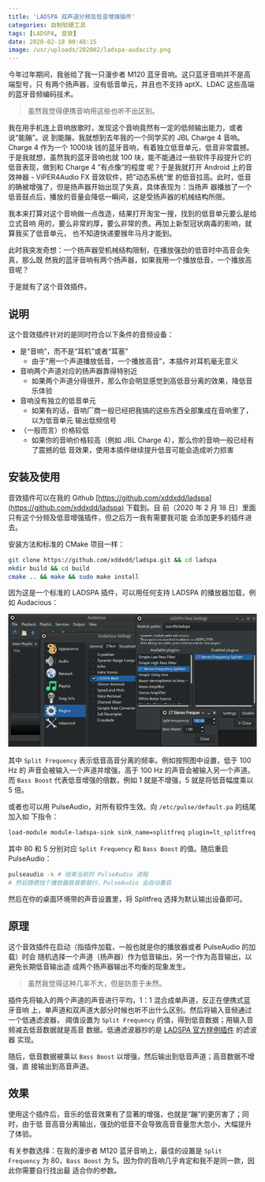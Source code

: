 ```yaml
---
title: 'LADSPA 双声道分频及低音增强插件'
categories: 自制软硬工具
tags: [LADSPA, 音效]
date: 2020-02-18 00:48:15
image: /usr/uploads/202002/ladspa-audacity.png
---
```


今年过年期间，我爸给了我一只漫步者 M120 蓝牙音响。这只蓝牙音响并不是高端型号，只
有两个扬声器，没有低音单元，并且也不支持 aptX、LDAC 这些高端的蓝牙音频编码技术。

> 虽然我觉得便携音响用这些也听不出区别。

我在用手机连上音响放歌时，发现这个音响竟然有一定的低频输出能力，或者说“能蹦”。说
到能蹦，我就想到去年我的一个同学买的 JBL Charge 4 音响。Charge 4 作为一个 1000块
钱的蓝牙音响，有着独立低音单元，低音非常震撼。于是我就想，虽然我的蓝牙音响也就
100 块，能不能通过一些软件手段提升它的低音表现，做到和 Charge 4 ”有点像“的程度
呢？于是我就打开 Android 上的音效神器 - ViPER4Audio FX 音效软件，把”动态系统“里
的低音拉高。此时，低音的确被增强了，但是扬声器开始出现了失真，具体表现为：当扬声
器播放了一个低音鼓点后，播放的音量会降低一瞬间，这是受扬声器的机械结构所限。

我本来打算对这个音响做一点改造，结果打开淘宝一搜，找到的低音单元要么是给立式音响
用的，要么非常的厚，要么非常的贵。再加上新型冠状病毒的影响，就算我买了低音单元，
也不知道快递要猴年马月才能到。

此时我突发奇想：一个扬声器受机械结构限制，在播放强劲的低音时中高音会失真，那么既
然我的蓝牙音响有两个扬声器，如果我用一个播放低音，一个播放高音呢？

于是就有了这个音效插件。

## 说明

这个音效插件针对的是同时符合以下条件的音频设备：

- 是“音响”，而不是“耳机”或者“耳塞”
  - 由于“用一个声道播放低音，一个播放高音”，本插件对耳机毫无意义
- 音响两个声道对应的扬声器靠得特别近
  - 如果两个声道分得很开，那么你会明显感觉到高低音分离的效果，降低音乐体验
- 音响没有独立的低音单元
  - 如果有的话，音响厂商一般已经把我搞的这些东西全部集成在音响里了，以为低音单元
    输出低频信号
- （一般而言）价格较低
  - 如果你的音响价格较高（例如 JBL Charge 4），那么你的音响一般已经有了震撼的低
    音效果，使用本插件继续提升低音可能会造成听力损害

## 安装及使用

音效插件可以在我的 Github
[https://github.com/xddxdd/ladspa](https://github.com/xddxdd/ladspa) 下载到。目
前（2020 年 2 月 18 日）里面只有这个分频及低音增强插件，但之后万一我有需要我可能
会添加更多的插件进去。

安装方法和标准的 CMake 项目一样：

```bash
git clone https://github.com/xddxdd/ladspa.git && cd ladspa
mkdir build && cd build
cmake .. && make && sudo make install
```

因为这是一个标准的 LADSPA 插件，可以用任何支持 LADSPA 的播放器加载，例如
Audacious：

![Audacious 加载 LADSPA 插件](../../../../../../public/usr/uploads/202002/ladspa-audacity.png)

其中 `Split Frequency` 表示低音高音分离的频率。例如按照图中设置，低于 100 Hz 的
声音会被输入一个声道并增强，高于 100 Hz 的声音会被输入另一个声道。而
`Bass Boost` 代表低音增强的倍数，例如 1 就是不增强，5 就是将低音幅度乘以 5 倍。

或者也可以用 PulseAudio，对所有软件生效。向 `/etc/pulse/default.pa` 的结尾加入如
下指令：

```bash
load-module module-ladspa-sink sink_name=splitfreq plugin=lt_splitfreq label=splitfreq control=80,5
```

其中 80 和 5 分别对应 `Split Frequency` 和 `Bass Boost` 的值。随后重启
PulseAudio：

```bash
pulseaudio -k # 结束当前的 PulseAudio 进程
# 然后随便找个播放器放首歌就行，PulseAudio 会自动重启
```

然后在你的桌面环境带的声音设置里，将 Splitfreq 选择为默认输出设备即可。

## 原理

这个音效插件在启动（指插件加载，一般也就是你的播放器或者 PulseAudio 的加载）时会
随机选择一个声道（扬声器）作为低音输出，另一个作为高音输出，以避免长期低音输出造
成两个扬声器输出不均衡的现象发生。

> 虽然我觉得这种几率不大，但是防患于未然。

插件先将输入的两个声道的声音进行平均，1：1 混合成单声道，反正在便携式蓝牙音响
上，单声道和双声道大部分时候也听不出什么区别。然后将输入音频通过一个低通滤波器，
阈值设置为 `Split Frequency` 的值，得到低音数据；用输入音频减去低音数据就是高音
数据。低通滤波器抄的是
[LADSPA 官方样例插件](https://www.ladspa.org/ladspa_sdk/download.html) 的滤波器
实现。

随后，低音数据被乘以 `Bass Boost` 以增强，然后输出到低音声道；高音数据不增强，直
接输出到高音声道。

## 效果

使用这个插件后，音乐的低音效果有了显著的增强，也就是“蹦”的更厉害了；同时，由于低
音高音分离输出，强劲的低音不会导致高音音量忽大忽小，大幅提升了体验。

有关参数选择：在我的漫步者 M120 蓝牙音响上，最佳的设置是 `Split Frequency` 为
80，`Bass Boost` 为 5。因为你的音响几乎肯定和我不是同一款，因此你需要自行找出最
适合你的参数。
